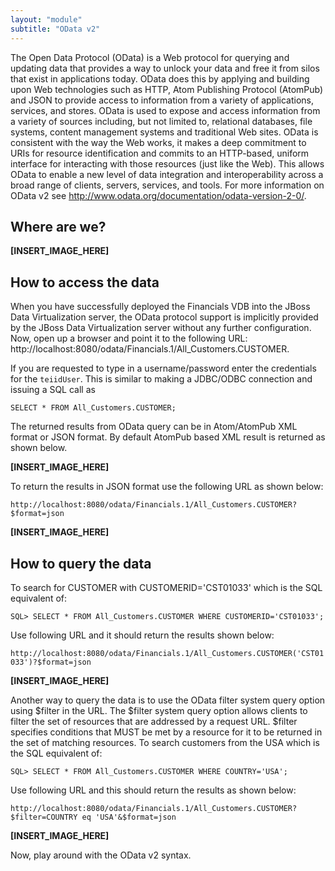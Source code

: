 ```yaml
---
layout: "module"
subtitle: "OData v2"
---
```


The Open Data Protocol (OData) is a Web protocol for querying and updating data that provides a way to unlock your data and free it from silos that exist in applications today. OData does this by applying and building upon Web technologies such as HTTP, Atom Publishing Protocol (AtomPub) and JSON to provide access to information from a variety of applications, services, and stores. OData is used to expose and access information from a variety of sources including, but not limited to, relational databases, file systems, content management systems and traditional Web sites. OData is consistent with the way the Web works, it makes a deep commitment to URIs for resource identification and commits to an HTTP-based, uniform interface for interacting with those resources (just like the Web). This allows OData to enable a new level of data integration and interoperability across a broad range of clients, servers, services, and tools. For more information on OData v2 see http://www.odata.org/documentation/odata-version-2-0/.

## Where are we?

**[INSERT_IMAGE_HERE]**

## How to access the data

When you have successfully deployed the Financials VDB into the JBoss Data Virtualization server, the OData protocol support is implicitly provided by the JBoss Data Virtualization server without any further configuration. Now, open up a browser and point it to the following URL: http://localhost:8080/odata/Financials.1/All_Customers.CUSTOMER.

If you are requested to type in a username/password enter the credentials for the `teiidUser`. This is similar to making a JDBC/ODBC connection and issuing a SQL call as

```
SELECT * FROM All_Customers.CUSTOMER;
```

The returned results from OData query can be in Atom/AtomPub XML format or JSON format. By default AtomPub based XML result is returned as shown below.

**[INSERT_IMAGE_HERE]**

To return the results in JSON format use the following URL as shown below:

`http://localhost:8080/odata/Financials.1/All_Customers.CUSTOMER?$format=json`

**[INSERT_IMAGE_HERE]**

## How to query the data

To search for CUSTOMER with CUSTOMERID='CST01033' which is the SQL equivalent of:

```
SQL> SELECT * FROM All_Customers.CUSTOMER WHERE CUSTOMERID='CST01033';
```

Use following URL and it should return the results shown below:

`http://localhost:8080/odata/Financials.1/All_Customers.CUSTOMER('CST01033')?$format=json`

**[INSERT_IMAGE_HERE]**

Another way to query the data is to use the OData filter system query option using $filter in the URL. The $filter system query option allows clients to filter the set of resources that are addressed by a request URL. $filter specifies conditions that MUST be met by a resource for it to be returned in the set of matching resources. To search customers from the USA which is the SQL equivalent of:

```
SQL> SELECT * FROM All_Customers.CUSTOMER WHERE COUNTRY='USA';
```

Use following URL and this should return the results as shown below:

`http://localhost:8080/odata/Financials.1/All_Customers.CUSTOMER?$filter=COUNTRY eq 'USA'&$format=json`

**[INSERT_IMAGE_HERE]**

Now, play around with the OData v2 syntax.
